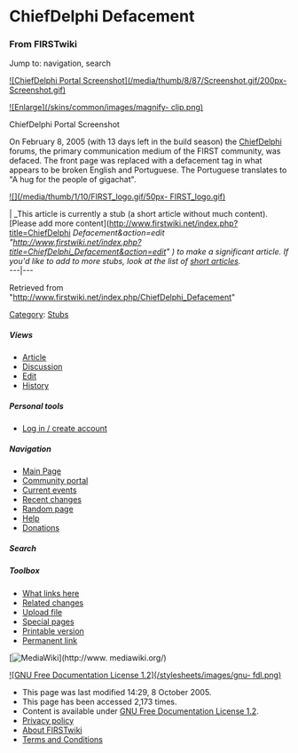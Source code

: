 # ChiefDelphi Defacement

### From FIRSTwiki

Jump to: navigation, search

[![ChiefDelphi Portal Screenshot](/media/thumb/8/87/Screenshot.gif/200px-
Screenshot.gif)](/index.php/Image:Screenshot.gif "ChiefDelphi Portal
Screenshot" )

[![Enlarge](/skins/common/images/magnify-
clip.png)](/index.php/Image:Screenshot.gif "Enlarge" )

ChiefDelphi Portal Screenshot

On February 8, 2005 (with 13 days left in the build season) the
[ChiefDelphi](/index.php/ChiefDelphi "ChiefDelphi" ) forums, the primary
communication medium of the FIRST community, was defaced. The front page was
replaced with a defacement tag in what appears to be broken English and
Portuguese. The Portuguese translates to "A hug for the people of gigachat".

[![](/media/thumb/1/10/FIRST_logo.gif/50px-
FIRST_logo.gif)](/index.php/Image:FIRST_logo.gif "" )

|  _This article is currently a stub (a short article without much content).
[Please add more content](http://www.firstwiki.net/index.php?title=ChiefDelphi
_Defacement&action=edit
"http://www.firstwiki.net/index.php?title=ChiefDelphi_Defacement&action=edit"
) to make a significant article. If you'd like to add to more stubs, look at
the list of [short articles](/index.php/Special:Shortpages
"Special:Shortpages" )._  
---|---  
  
Retrieved from "<http://www.firstwiki.net/index.php/ChiefDelphi_Defacement>"

[Category](/index.php?title=Special:Categories&article=ChiefDelphi_Defacement
"Special:Categories" ): [Stubs](/index.php/Category:Stubs "Category:Stubs" )

##### Views

  * [Article](/index.php/ChiefDelphi_Defacement)
  * [Discussion](/index.php?title=Talk:ChiefDelphi_Defacement&action=edit)
  * [Edit](/index.php?title=ChiefDelphi_Defacement&action=edit)
  * [History](/index.php?title=ChiefDelphi_Defacement&action=history)

##### Personal tools

  * [Log in / create account](/index.php?title=Special:Userlogin&returnto=ChiefDelphi_Defacement)

[](/index.php/Main_Page "Main Page" )

##### Navigation

  * [Main Page](/index.php/Main_Page)
  * [Community portal](/index.php/FIRSTwiki:Community_portal)
  * [Current events](/index.php/Current_events)
  * [Recent changes](/index.php/Special:Recentchanges)
  * [Random page](/index.php/Special:Random)
  * [Help](/index.php/Help:Contents)
  * [Donations](/index.php/FIRSTwiki:Site_support)

##### Search



##### Toolbox

  * [What links here](/index.php/Special:Whatlinkshere/ChiefDelphi_Defacement)
  * [Related changes](/index.php/Special:Recentchangeslinked/ChiefDelphi_Defacement)
  * [Upload file](/index.php/Special:Upload)
  * [Special pages](/index.php/Special:Specialpages)
  * [Printable version](/index.php?title=ChiefDelphi_Defacement&printable=yes)
  * [Permanent link](/index.php?title=ChiefDelphi_Defacement&oldid=40256)

[![MediaWiki](/skins/common/images/poweredby_mediawiki_88x31.png)](http://www.
mediawiki.org/)

[![GNU Free Documentation License 1.2](/stylesheets/images/gnu-
fdl.png)](http://www.gnu.org/copyleft/fdl.html)

  * This page was last modified 14:29, 8 October 2005.
  * This page has been accessed 2,173 times.
  * Content is available under [GNU Free Documentation License 1.2](http://www.gnu.org/copyleft/fdl.html "http://www.gnu.org/copyleft/fdl.html" ).
  * [Privacy policy](/index.php/FIRSTwiki:Privacy_policy "FIRSTwiki:Privacy policy" )
  * [About FIRSTwiki](/index.php/FIRSTwiki:About "FIRSTwiki:About" )
  * [Terms and Conditions](/index.php/FIRSTwiki:Terms_and_conditions "FIRSTwiki:Terms and conditions" )

